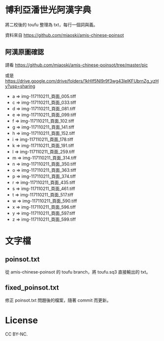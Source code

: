 # 博利亞潘世光阿漢字典

將二校後的 toufu 整理為 txt，每行一個詞與義。

資料來自 https://github.com/miaoski/amis-chinese-poinsot

## 阿漢原圖確認

請看 https://github.com/miaoski/amis-chinese-poinsot/tree/master/pic

或是 https://drive.google.com/drive/folders/1kHIf5Nl9r9f3wg43lelKFUbrnZg_yzHy?usp=sharing

* a => img-117110211_頁面_005.tiff
* c => img-117110211_頁面_033.tiff
* d => img-117110211_頁面_081.tiff
* e => img-117110211_頁面_099.tiff
* f => img-117110211_頁面_102.tiff
* g => img-117110211_頁面_141.tiff
* h => img-117110211_頁面_152.tiff
* i => img-117110211_頁面_178.tiff
* k => img-117110211_頁面_191.tiff
* l => img-117110211_頁面_259.tiff
* m => img-117110211_頁面_314.tiff
* n => img-117110211_頁面_350.tiff
* o => img-117110211_頁面_363.tiff
* p => img-117110211_頁面_374.tiff
* r => img-117110211_頁面_435.tiff
* s => img-117110211_頁面_461.tiff
* t => img-117110211_頁面_517.tiff
* w => img-117110211_頁面_590.tiff
* x => img-117110211_頁面_596.tiff
* y => img-117110211_頁面_597.tiff
* z => img-117110211_頁面_599.tiff

# 文字檔

## poinsot.txt

從 amis-chinese-poinsot 的 toufu branch，將 toufu.sq3 直接輸出的 txt。

## fixed_poinsot.txt

修正 poinsot.txt 問題後的檔案，隨著 commit 而更新。

# License

CC BY-NC.
